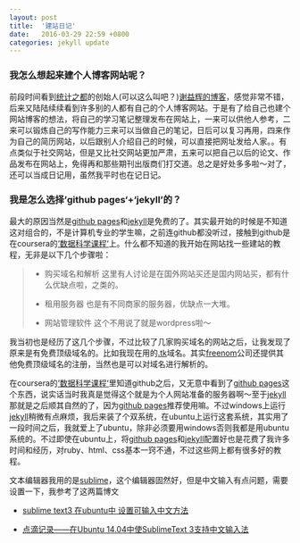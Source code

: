 ```yaml
---
layout: post
title:  '建站日记'
date:   2016-03-29 22:59 +0800
categories: jekyll update
---
```

### 我怎么想起来建个人博客网站呢？
前段时间看到[统计之都](http://cos.name/)的创始人(可以这么叫吧？)[谢益辉的博客](http://yihui.name/)，感觉非常不错，后来又陆陆续续看到许多别的人都有自己的个人博客网站。于是有了给自己也建个网站博客的想法，将自己的学习笔记整理发布在网站上，一来可以供他人参考，二来可以锻炼自己的写作能力三来可以当做自己的笔记，日后可以复习再用，四来作为自己的简历网站，以后跟别人介绍自己的时候，可以直接把网址发给人家。。有点类似于社交网站，但是又比社交网站更加严肃，五来可以把自己以后的论文、作品发布在网站上，免得再和那些期刊出版商们打交道。总之是好处多多啦～对了，还可以当成日记用，虽然我平时也在记日记。

### 我是怎么选择’github pages‘+‘jekyll’的？
最大的原因当然是[github pages]和[jekyll]是免费的了。其实最开始的时候是不知道这对组合的，不是计算机专业的学生嘛，之前连github都没听过，接触到github是在coursera的[’数据科学课程‘]上。什么都不知道的我开始在网站找一些建站的教程，无非是以下几个步骤啦：

> 
> *  购买域名和解析
>  这里有人讨论是在国外网站买还是国内网站买，都有什么优缺点啦，之类的。
>  
> *  租用服务器
> 也是有不同商家的服务器，优缺点一大堆。
> 
> *  网站管理软件
> 这个不用说了就是wordpress啦～

我当初也是经历了这几个步骤，不过比较了几家购买域名的网站之后，让我发现了原来是有免费顶级域名的。比如我现在用的[.tk](http://www.dot.tk/zh/index.html?lang=zh)域名。其实[freenom](http://www.freenom.com/zh/index.html?lang=zh)公司还提供其他免费顶级域名的注册，当然也是可以对域名进行解析的。

在coursera的[’数据科学课程‘]里知道github之后，又无意中看到了[github pages]这个东西，说实话当时我真是觉得这个就是为个人网站准备的服务器啊～至于[jekyll]那就是之后顺其自然的了，因为[github pages]推荐使用嘛。不过windows上运行[jekyll]稍微有点麻烦，我后来装了个双系统，在ubuntu上运行这套系统，其实用了一段时间之后，我就爱上了ubuntu，除非必须要用windows否则我都是用ubuntu系统的。不过即使在ubuntu上，将[github pages]和[jekyll]配置好也是花费了我许多时间和经历，对ruby、html、css基本一窍不通，不过这些网上都有很多好的教程。

文本编辑器我用的是[sublime]，这个编辑器固然好，但是中文输入有点问题，需要设置一下，我参考了这两篇博文

* [sublime text3 在ubuntu中 设置可输入中文方法](https://wuhao.pw/archives/140/)

* [点滴记录——在Ubuntu 14.04中使SublimeText 3支持中文输入法](http://blog.csdn.net/cywosp/article/details/32350899)

[github pages]:https://pages.github.com/
[jekyll]:https://jekyllrb.com/
[’数据科学课程‘]:https://zh.coursera.org/specializations/jhu-data-science
[sublime]:https://www.sublimetext.com/